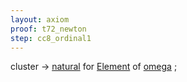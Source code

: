 ```yaml
---
layout: axiom
proof: t72_newton
step: cc8_ordinal1
---
```


<div class="mizar">
<a NAME="CC8"><span class="kw">cluster </span></a> <span class="kw"> -&gt; </span> <a href="http://grid01.ciirc.cvut.cz/~mptp/7.13.01_4.181.1147/html/ordinal1.html#V7" title="ORDINAL1:attr.7">natural</a>   for    <a href="http://grid01.ciirc.cvut.cz/~mptp/7.13.01_4.181.1147/html/subset_1.html#M1" title="SUBSET_1:mode.1">Element</a> of  <a href="http://grid01.ciirc.cvut.cz/~mptp/7.13.01_4.181.1147/html/ordinal1.html#K4" title="ORDINAL1:func.4">omega</a> ;<br>
</div>
